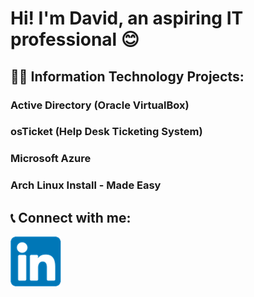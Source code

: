 # Hi! I'm David, an aspiring IT professional 😊

## 👨‍💻 Information Technology Projects:

### Active Directory (Oracle VirtualBox)

### osTicket (Help Desk Ticketing System)

### Microsoft Azure

### Arch Linux Install - Made Easy


## 📞 Connect with me:
[![Image of LinkedIn][1]][2]

[1]: https://raw.githubusercontent.com/Oatmello/Markdowns/main/images/linked%20in%20logo.png

[2]: https://www.linkedin.com/in/david-g-169207157/

<!--
**Oatmello/Oatmello** is a ✨ _special_ ✨ repository because its `README.md` (this file) appears on your GitHub profile.

Here are some ideas to get you started:

- 🔭 I’m currently working on ...
- 🌱 I’m currently learning ...
- 👯 I’m looking to collaborate on ...
- 🤔 I’m looking for help with ...
- 💬 Ask me about ...
- 📫 How to reach me: ...
- 😄 Pronouns: ...
- ⚡ Fun fact: ...
-->
